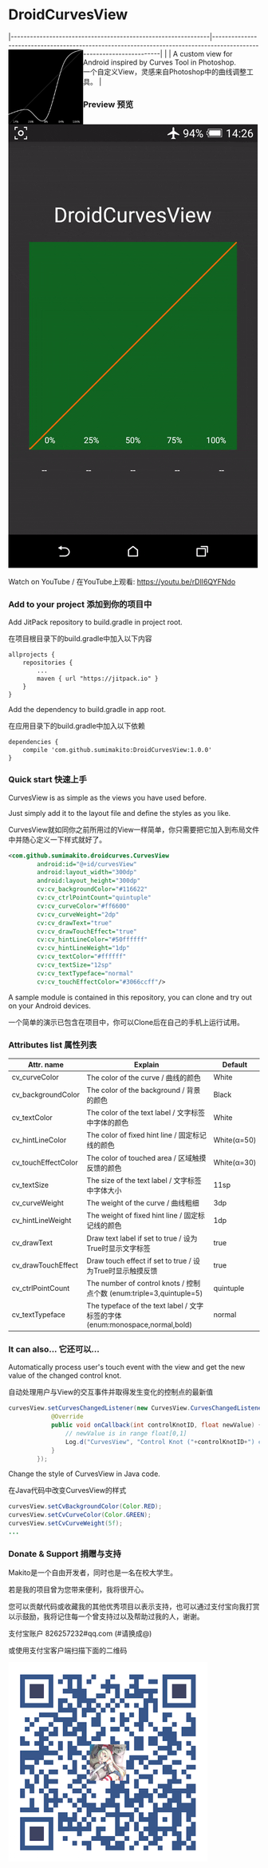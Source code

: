 # DroidCurvesView

|--------------------------------------------------------------|--------------------------------------------------------------------------------------------------------------------|
| <img style="float: left;" src="art/preview.png" width="150"> | A custom view for Android inspired by Curves Tool in Photoshop. <br>一个自定义View，灵感来自Photoshop中的曲线调整工具。 |


### Preview 预览

<img src="art/preview_animated.gif">

Watch on YouTube / 在YouTube上观看: https://youtu.be/rDlI6QYFNdo

### Add to your project 添加到你的项目中

Add JitPack repository to build.gradle in project root.

在项目根目录下的build.gradle中加入以下内容
```
allprojects {
	repositories {
		...
		maven { url "https://jitpack.io" }
	}
}
```

Add the dependency to build.gradle in app root.

在应用目录下的build.gradle中加入以下依赖
```
dependencies {
	compile 'com.github.sumimakito:DroidCurvesView:1.0.0'
}
```

### Quick start 快速上手

CurvesView is as simple as the views you have used before.

Just simply add it to the layout file and define the styles as you like.

CurvesView就如同你之前所用过的View一样简单，你只需要把它加入到布局文件中并随心定义一下样式就好了。

```xml
<com.github.sumimakito.droidcurves.CurvesView
        android:id="@+id/curvesView"
        android:layout_width="300dp"
        android:layout_height="300dp"
        cv:cv_backgroundColor="#116622"
        cv:cv_ctrlPointCount="quintuple"
        cv:cv_curveColor="#ff6600"
        cv:cv_curveWeight="2dp"
        cv:cv_drawText="true"
        cv:cv_drawTouchEffect="true"
        cv:cv_hintLineColor="#50ffffff"
        cv:cv_hintLineWeight="1dp"
        cv:cv_textColor="#ffffff"
        cv:cv_textSize="12sp"
        cv:cv_textTypeface="normal"
        cv:cv_touchEffectColor="#3066ccff"/>
```

A sample module is contained in this repository, you can clone and try out on your Android devices.

一个简单的演示已包含在项目中，你可以Clone后在自己的手机上运行试用。

### Attributes list 属性列表

| Attr. name            |                Explain                                              |    Default    |
|-----------------------|-------------------------------------------------------------------|------------|
| cv_curveColor 		| The color of the curve / 曲线的颜色							          | White |
| cv_backgroundColor 	| The color of the background / 背景的颜色   					          | Black |
| cv_textColor 			| The color of the text label / 文字标签中字体的颜色 			          | White |
| cv_hintLineColor 		| The color of fixed hint line / 固定标记线的颜色			          | White(α=50) |
| cv_touchEffectColor 	| The color of touched area / 区域触摸反馈的颜色			          | White(α=30) |
| cv_textSize 			| The size of the text label / 文字标签中字体大小 				          | 11sp	 |
| cv_curveWeight 		| The weight of the curve / 曲线粗细 							          | 3dp  |
| cv_hintLineWeight 	| The weight of fixed hint line / 固定标记线的颜色 			          | 1dp  |
| cv_drawText 			| Draw text label if set to true / 设为True时显示文字标签 		          | true    |
| cv_drawTouchEffect 	| Draw touch effect if set to true / 设为True时显示触摸反馈              | true    |
| cv_ctrlPointCount 	| The number of control knots / 控制点个数 (enum:triple=3,quintuple=5) | quintuple  |
| cv_textTypeface 	    | The typeface of the text label / 文字标签的字体 (enum:monospace,normal,bold) | normal  |

### It can also... 它还可以...

Automatically process user's touch event with the view and get the new value of the changed control knot.

自动处理用户与View的交互事件并取得发生变化的控制点的最新值

```java
curvesView.setCurvesChangedListener(new CurvesView.CurvesChangedListener() {
            @Override
            public void onCallback(int controlKnotID, float newValue) {
                // newValue is in range float[0,1]
                Log.d("CurvesView", "Control Knot ("+controlKnotID+") changed to "+newValue);
            }
        });
```

Change the style of CurvesView in Java code.

在Java代码中改变CurvesView的样式


```java
curvesView.setCvBackgroundColor(Color.RED);
curvesView.setCvCurveColor(Color.GREEN);
curvesView.setCvCurveWeight(5f);
...
```

### Donate &amp; Support 捐赠与支持

Makito是一个自由开发者，同时也是一名在校大学生。

若是我的项目曾为您带来便利，我将很开心。

您可以贡献代码或收藏我的其他优秀项目以表示支持，也可以通过支付宝向我打赏以示鼓励，我将记住每一个曾支持过以及帮助过我的人，谢谢。

支付宝账户 826257232#qq.com (#请换成@)

或使用支付宝客户端扫描下面的二维码

<img src="art/aliqr.png" width="400">
